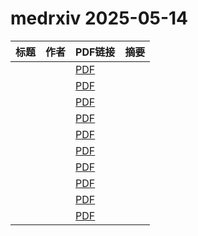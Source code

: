# medrxiv 2025-05-14

| 标题 | 作者 | PDF链接 |  摘要 |
|------|------|--------|------|
|  |  | [PDF](https://doi.org/10.1101/2025.05.09.25324975) |  |
|  |  | [PDF](https://doi.org/10.1101/2025.05.11.25327378) |  |
|  |  | [PDF](https://doi.org/10.1101/2025.05.09.25327302) |  |
|  |  | [PDF](https://doi.org/10.1101/2025.05.12.25327459) |  |
|  |  | [PDF](https://doi.org/10.1101/2025.05.11.25326629) |  |
|  |  | [PDF](https://doi.org/10.1101/2025.05.12.25327416) |  |
|  |  | [PDF](https://doi.org/10.1101/2025.05.10.25327319) |  |
|  |  | [PDF](https://doi.org/10.1101/2024.11.07.24316933) |  |
|  |  | [PDF](https://doi.org/10.1101/2025.05.09.25327347) |  |
|  |  | [PDF](https://doi.org/10.1101/2025.04.07.25324946) |  |

